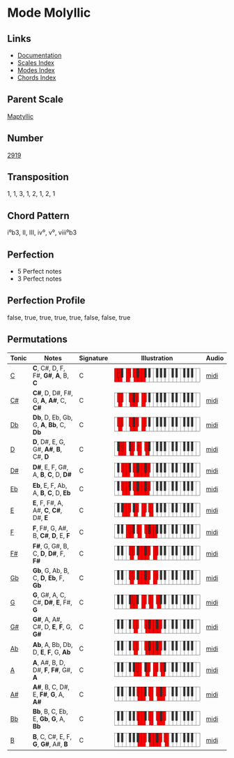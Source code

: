 # Mode Molyllic

## Links

- [Documentation](README.md)
- [Scales Index](Scales.md)
- [Modes Index](Modes.md)
- [Chords Index](Chords.md)

## Parent Scale

[Maptyllic](ScaleMaptyllic.md)

## Number

[2919](https://ianring.com/musictheory/scales/2919)

## Transposition

1, 1, 3, 1, 2, 1, 2, 1

## Chord Pattern

i⁰b3, II, III, iv⁰, v⁰, viii⁰b3

## Perfection

- 5 Perfect notes
- 3 Perfect notes

## Perfection Profile

false, true, true, true, true, false, false, true

## Permutations

| Tonic | Notes | Signature | Illustration | Audio |
|-------|-------|-----------|--------------|-------|
| [C](ModeCNaturalMolyllic.md) | **C**, C#, D, F, F#, **G#**, **A**, B, **C** | C | ![CNaturalMolyllic](ModeCNaturalMolyllic.png) | [midi](https://github.com/edipermadi/music/blob/main/docs/ModeCNaturalMolyllic.mid?raw=true) |
| [C#](ModeCSharpMolyllic.md) | **C#**, D, D#, F#, G, **A**, **A#**, C, **C#** | C | ![CSharpMolyllic](ModeCSharpMolyllic.png) | [midi](https://github.com/edipermadi/music/blob/main/docs/ModeCSharpMolyllic.mid?raw=true) |
| [Db](ModeDFlatMolyllic.md) | **Db**, D, Eb, Gb, G, **A**, **Bb**, C, **Db** | C | ![DFlatMolyllic](ModeDFlatMolyllic.png) | [midi](https://github.com/edipermadi/music/blob/main/docs/ModeDFlatMolyllic.mid?raw=true) |
| [D](ModeDNaturalMolyllic.md) | **D**, D#, E, G, G#, **A#**, **B**, C#, **D** | C | ![DNaturalMolyllic](ModeDNaturalMolyllic.png) | [midi](https://github.com/edipermadi/music/blob/main/docs/ModeDNaturalMolyllic.mid?raw=true) |
| [D#](ModeDSharpMolyllic.md) | **D#**, E, F, G#, A, **B**, **C**, D, **D#** | C | ![DSharpMolyllic](ModeDSharpMolyllic.png) | [midi](https://github.com/edipermadi/music/blob/main/docs/ModeDSharpMolyllic.mid?raw=true) |
| [Eb](ModeEFlatMolyllic.md) | **Eb**, E, F, Ab, A, **B**, **C**, D, **Eb** | C | ![EFlatMolyllic](ModeEFlatMolyllic.png) | [midi](https://github.com/edipermadi/music/blob/main/docs/ModeEFlatMolyllic.mid?raw=true) |
| [E](ModeENaturalMolyllic.md) | **E**, F, F#, A, A#, **C**, **C#**, D#, **E** | C | ![ENaturalMolyllic](ModeENaturalMolyllic.png) | [midi](https://github.com/edipermadi/music/blob/main/docs/ModeENaturalMolyllic.mid?raw=true) |
| [F](ModeFNaturalMolyllic.md) | **F**, F#, G, A#, B, **C#**, **D**, E, **F** | C | ![FNaturalMolyllic](ModeFNaturalMolyllic.png) | [midi](https://github.com/edipermadi/music/blob/main/docs/ModeFNaturalMolyllic.mid?raw=true) |
| [F#](ModeFSharpMolyllic.md) | **F#**, G, G#, B, C, **D**, **D#**, F, **F#** | C | ![FSharpMolyllic](ModeFSharpMolyllic.png) | [midi](https://github.com/edipermadi/music/blob/main/docs/ModeFSharpMolyllic.mid?raw=true) |
| [Gb](ModeGFlatMolyllic.md) | **Gb**, G, Ab, B, C, **D**, **Eb**, F, **Gb** | C | ![GFlatMolyllic](ModeGFlatMolyllic.png) | [midi](https://github.com/edipermadi/music/blob/main/docs/ModeGFlatMolyllic.mid?raw=true) |
| [G](ModeGNaturalMolyllic.md) | **G**, G#, A, C, C#, **D#**, **E**, F#, **G** | C | ![GNaturalMolyllic](ModeGNaturalMolyllic.png) | [midi](https://github.com/edipermadi/music/blob/main/docs/ModeGNaturalMolyllic.mid?raw=true) |
| [G#](ModeGSharpMolyllic.md) | **G#**, A, A#, C#, D, **E**, **F**, G, **G#** | C | ![GSharpMolyllic](ModeGSharpMolyllic.png) | [midi](https://github.com/edipermadi/music/blob/main/docs/ModeGSharpMolyllic.mid?raw=true) |
| [Ab](ModeAFlatMolyllic.md) | **Ab**, A, Bb, Db, D, **E**, **F**, G, **Ab** | C | ![AFlatMolyllic](ModeAFlatMolyllic.png) | [midi](https://github.com/edipermadi/music/blob/main/docs/ModeAFlatMolyllic.mid?raw=true) |
| [A](ModeANaturalMolyllic.md) | **A**, A#, B, D, D#, **F**, **F#**, G#, **A** | C | ![ANaturalMolyllic](ModeANaturalMolyllic.png) | [midi](https://github.com/edipermadi/music/blob/main/docs/ModeANaturalMolyllic.mid?raw=true) |
| [A#](ModeASharpMolyllic.md) | **A#**, B, C, D#, E, **F#**, **G**, A, **A#** | C | ![ASharpMolyllic](ModeASharpMolyllic.png) | [midi](https://github.com/edipermadi/music/blob/main/docs/ModeASharpMolyllic.mid?raw=true) |
| [Bb](ModeBFlatMolyllic.md) | **Bb**, B, C, Eb, E, **Gb**, **G**, A, **Bb** | C | ![BFlatMolyllic](ModeBFlatMolyllic.png) | [midi](https://github.com/edipermadi/music/blob/main/docs/ModeBFlatMolyllic.mid?raw=true) |
| [B](ModeBNaturalMolyllic.md) | **B**, C, C#, E, F, **G**, **G#**, A#, **B** | C | ![BNaturalMolyllic](ModeBNaturalMolyllic.png) | [midi](https://github.com/edipermadi/music/blob/main/docs/ModeBNaturalMolyllic.mid?raw=true) |
